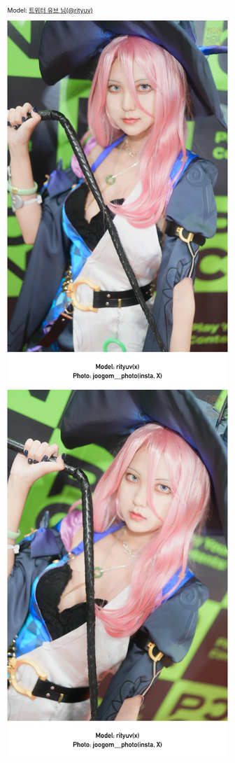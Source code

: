 ﻿---
dddd: 2024.08.17 팝콘 토
nickname: 유브
sns_type: x
sns_id: rityuv
---

<a name="rityuv"></a>
Model: <a href="https://x.com/rityuv" target="_blank">트위터 유브 님(@rityuv)</a>

![GVbRTSEaMAQal0.webp](/assets/img/2024/08-17/유브/GVbRTSEaMAQal0.webp)
![GVbRTSGaMAICtjd.webp](/assets/img/2024/08-17/유브/GVbRTSGaMAICtjd.webp)
